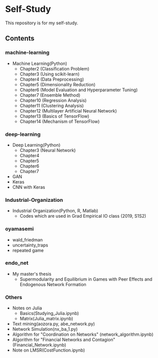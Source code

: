 # Self-Study

This repository is for my self-study.

## Contents

### machine-learning
- Machine Learning(Python)
  - Chapter2 (Classification Problem)
  - Chapter3 (Using scikit-learn)
  - Chapter4 (Data Preprocessing)
  - Chapter5 (Dimensionality Reduction)
  - Chapter6 (Model Evaluation and Hyperparameter Tuning)
  - Chapter7 (Ensemble Method)
  - Chapter10 (Regression Analysis)
  - Chapter11 (Clustering Analysis)
  - Chapter12 (Multilayer Artificial Neural Network)
  - Chapter13 (Basics of TensorFlow)
  - Chapter14 (Mechanism of TensorFlow)

### deep-learning
- Deep Learning(Python)
  - Chapter3 (Neural Network)
  - Chapter4
  - Chapter5
  - Chapter6
  - Chapter7
- GAN
- Keras
- CNN with Keras

### Industrial-Organization
- Industrial Organization(Python, R, Matlab)
  - Codes which are used in Grad Empirical IO class (2019, S1S2)

### oyamasemi
- wald_friedman
- uncertainty_traps
- repeated game

### endo_net
- My master's thesis
  - Supermodularity and Equilibrium in Games with Peer Effects and Endogenous Network Formation

### Others
- Notes on Julia
  - Basics(Studying_Julia.ipynb)
  - Matrix(Julia_matrix.ipynb)
- Text mining(aozora.py, abe_network.py)
- Network Simulation(nx_ba_1.py)
- Algorithm for "Coordination on Networks" (network_algorithm.ipynb)
- Algorithm for "Financial Networks and Contagion" (Financial_Network.ipynb)
- Note on LMSR(CostFunction.ipynb)